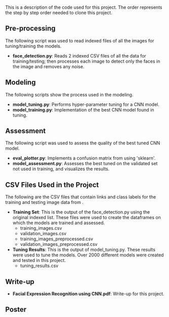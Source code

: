 This is a description of the code used for this project.  The order represents the step by step order needed to clone this project.

## Pre-processing
The following script was used to read indexed files of all the images for tuning/training the models. 
* <b>face_detection.py</b>:  Reads 2 indexed CSV files of all the data for training/testing; then processes each image to detect only the faces in the image and removes any noise.

## Modeling
The following scripts show the process used in the modeling.
  * <b>model_tuning.py</b>:  Performs hyper-parameter tuning for a CNN model.
  * <b>model_training.py</b>:  Implementation of the best CNN model found in tuning.
  
## Assessment
The following script was used to assess the quality of the best tuned CNN model.
* <b>eval_plotter.py</b>:  Implements a confusion matrix from using 'sklearn'.
* <b>model_assessment.py</b>:  Assesses the best tuned on the validated set not used in training, and visualizes the results.

## CSV Files Used in the Project
The following are the CSV files that contain links and class labels for the training and testing image data from .  
* <b>Training Set</b>:  This is the output of the face_detection.py using the original indexed list.  These files were used to create the dataframes on which the models are trained and assessed.
  * training_images.csv
  * validation_images.csv
  * training_images_preprocessed.csv
  * validation_images_preprocessed.csv
* <b>Tuning Results</b>:  This is the output of model_tuning.py.  These results were used to tune the models. Over 2000 different models were created and tested in this project.
  * tuning_results.csv
  
## Write-up
* <b>Facial Expression Recognition using CNN.pdf</b>:  Write-up for this project.

## Poster
